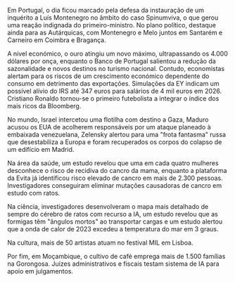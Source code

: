 Em Portugal, o dia ficou marcado pela defesa da instauração de um inquérito a Luís Montenegro no âmbito do caso Spinumviva, o que gerou uma reação indignada do primeiro-ministro. No plano político, destaque ainda para as Autárquicas, com Montenegro e Melo juntos em Santarém e Carneiro em Coimbra e Bragança.

A nível económico, o ouro atingiu um novo máximo, ultrapassando os 4.000 dólares por onça, enquanto o Banco de Portugal salientou a redução da sazonalidade e novos destinos no turismo nacional. Contudo, economistas alertam para os riscos de um crescimento económico dependente do consumo em detrimento das exportações. Simulações da EY indicam um possível alívio do IRS até 347 euros para salários de 4 mil euros em 2026. Cristiano Ronaldo tornou-se o primeiro futebolista a integrar o índice dos mais ricos da Bloomberg.

No mundo, Israel intercetou uma flotilha com destino a Gaza, Maduro acusou os EUA de acolherem responsáveis por um ataque planeado à embaixada venezuelana, Zelensky alertou para uma "frota fantasma" russa que desestabiliza a Europa e foram recuperados os corpos do colapso de um edifício em Madrid.

Na área da saúde, um estudo revelou que uma em cada quatro mulheres desconhece o risco de recidiva do cancro da mama, enquanto a plataforma da Evita já identificou risco elevado de cancro em mais de 2.300 pessoas. Investigadores conseguiram eliminar mutações causadoras de cancro em estudo com ratos.

Na ciência, investigadores desenvolveram o mapa mais detalhado de sempre do cérebro de ratos com recurso a IA, um estudo revelou que as formigas têm "ângulos mortos" ao transportar cargas e um estudo alertou que a onda de calor de 2023 excedeu a temperatura do mar em 3 graus.

Na cultura, mais de 50 artistas atuam no festival MIL em Lisboa.

Por fim, em Moçambique, o cultivo de café emprega mais de 1.500 famílias na Gorongosa. Juízes administrativos e fiscais testam sistema de IA para apoio em julgamentos.
